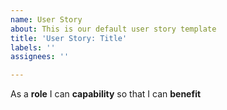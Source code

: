 ```yaml
---
name: User Story
about: This is our default user story template
title: 'User Story: Title'
labels: ''
assignees: ''

---
```


As a **role** I can **capability** so that I can **benefit**
